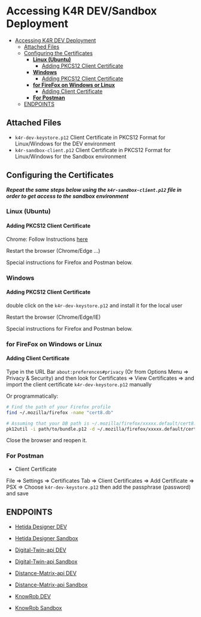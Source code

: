 # Accessing K4R DEV/Sandbox Deployment


- [Accessing K4R DEV Deployment](#accessing-k4r-dev-deployment)
  - [Attached Files](#attached-files)
  - [Configuring the Certificates](#configuring-the-certificates)
    - [__Linux (Ubuntu)__](#linux-ubuntu)
      - [Adding PKCS12 Client Certificate](#adding-pkcs12-client-certificate)
    - [__Windows__](#windows)
      - [Adding PKCS12 Client Certificate](#adding-pkcs12-client-certificate-1)
    - [__for FireFox on Windows or Linux__](#for-firefox-on-windows-or-linux)
      - [Adding Client Certificate](#adding-client-certificate)
    - [__For Postman__](#for-postman)
  - [ENDPOINTS](#endpoints)
## Attached Files

- `k4r-dev-keystore.p12` Client Certificate in PKCS12 Format for Linux/Windows for the DEV environment
- `k4r-sandbox-client.p12` Client Certificate in PKCS12 Format for Linux/Windows for the Sandbox environment

## Configuring the Certificates


_**Repeat the same steps below using the `k4r-sandbox-client.p12` file in order to get access to the sandbox environment**_


### __Linux (Ubuntu)__

#### Adding PKCS12 Client Certificate

Chrome:
Follow Instructions [here](https://support.globalsign.com/digital-certificates/digital-certificate-installation/install-pkcs12-file-linux-ubuntu-using-chrome)

Restart the browser (Chrome/Edge ...)

Special instructions for Firefox and Postman below.

### __Windows__

#### Adding PKCS12 Client Certificate

double click on the `k4r-dev-keystore.p12` and install it for the local user


Restart the browser (Chrome/Edge/IE)

Special instructions for Firefox and Postman below.

### __for FireFox on Windows or Linux__

#### Adding Client Certificate

Type in the URL Bar `about:preferences#privacy` (Or from Options Menu => Privacy & Security)
and then look for Certificates => View Certificates => and import the client certificate `k4r-dev-keystore.p12` manually

Or programmatically: 

``` bash
# Find the path of your Firefox profile
find ~/.mozilla/firefox -name "cert8.db"

# Assuming that your DB path is ~/.mozilla/firefox/xxxxx.default/cert8.db
pk12util -i path/to/bundle.p12 -d ~/.mozilla/firefox/xxxxx.default/cert8.db -W theProvidedPasswordInTheEmail

```

Close the browser and reopen it.

### __For Postman__

- Client Certificate

File => Settings => Certificates Tab => Client Certificates => Add Certificate => PSX => Choose `k4r-dev-keystore.p12` then add the passphrase (password) and save

## ENDPOINTS

- [Hetida Designer DEV](https://hetida.dev.knowledge4retail.org/)

- [Hetida Designer Sandbox](https://hetida.sandbox.knowledge4retail.org/)

- [Digital-Twin-api DEV](https://dt-api.dev.knowledge4retail.org/k4r/swagger-ui.html)

- [Digital-Twin-api Sandbox](https://dt-api.sandbox.knowledge4retail.org/k4r/swagger-ui.html)
  
- [Distance-Matrix-api DEV](https://distance-matrix-api.dev.knowledge4retail.org/distancematrixapi/swagger-ui.html)

- [Distance-Matrix-api Sandbox](https://distance-matrix-api.sandbox.knowledge4retail.org/distancematrixapi/swagger-ui.html)

- [KnowRob DEV ](https://knowrob.dev.knowledge4retail.org/)

- [KnowRob Sandbox](https://knowrob.sandbox.knowledge4retail.org/)

